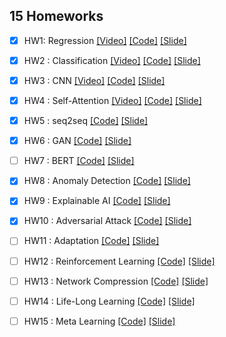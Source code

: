 ## 15 Homeworks

  - [x] HW1: Regression [[Video]](https://youtu.be/cFIImk_yBTg) 
[[Code]](https://github.com/qiwang067/easy_ml_book/blob/master/Homework/HW1_Regression/HW01_Regression.ipynb) 
[[Slide]](https://github.com/qiwang067/easy_ml_book/blob/master/Homework/HW1_Regression/HW01_Regression.pdf)

  - [x] HW2 : Classification [[Video]](https://youtu.be/FxuPF4vjga4)
[[Code]](https://github.com/qiwang067/easy_ml_book/blob/master/Homework/HW2_Classification/HW2_Classification.ipynb) 
[[Slide]](https://github.com/qiwang067/easy_ml_book/blob/master/Homework/HW2_Classification/HW2_Classification.pdf)

  - [x] HW3 : CNN [[Video]](https://youtu.be/GXLwjQ_O50g)
[[Code]](https://github.com/qiwang067/easy_ml_book/blob/master/Homework/HW3_CNN/HW3_CNN.ipynb) 
[[Slide]](https://github.com/qiwang067/easy_ml_book/blob/master/Homework/HW3_CNN/HW3_CNN.pdf)

  - [x] HW4 : Self-Attention [[Video]](https://youtu.be/-KbD40w9-Io) 
[[Code]](https://github.com/qiwang067/easy_ml_book/blob/master/Homework/HW4_Self-Attention/HW4_Self-Attention.ipynb) 
[[Slide]](https://github.com/qiwang067/easy_ml_book/blob/master/Homework/HW4_Self-Attention/HW4_Self-Attention.pdf)

  - [x] HW5 : seq2seq [[Code]](https://github.com/qiwang067/easy_ml_book/blob/master/Homework/HW5_seq2seq/HW05_seq2seq.ipynb)
[[Slide]](https://github.com/qiwang067/easy_ml_book/blob/master/Homework/HW5_seq2seq/HW05.pdf)

  - [x] HW6 : GAN [[Code]](https://github.com/qiwang067/easy_ml_book/blob/master/Homework/HW6_GAN/HW06.pdf)
[[Slide]](https://github.com/qiwang067/easy_ml_book/blob/master/Homework/HW6_GAN/HW06_GAN.ipynb)

  - [ ] HW7 : BERT [[Code]](https://github.com/virginiakm1988/ML2022-Spring/blob/main/HW07/HW07.ipynb)
[[Slide]](https://github.com/virginiakm1988/ML2022-Spring/blob/main/HW07/HW07.pdf)

  - [x] HW8 : Anomaly Detection [[Code]](https://github.com/virginiakm1988/ML2022-Spring/blob/main/HW08/HW08.ipynb) 
[[Slide]](https://github.com/qiwang067/easy_ml_book/blob/master/Homework/HW8_AbnormalDetect/HW08.pdf)
  
  - [x] HW9 : Explainable AI [[Code]](https://github.com/qiwang067/easy_ml_book/blob/master/Homework/HW9_ExplainableAI/HW09-ExplainableAI.ipynb) [[Slide]](https://github.com/qiwang067/easy_ml_book/blob/master/Homework/HW9_ExplainableAI/HW09.pdf)
  
  - [x] HW10 : Adversarial Attack [[Code]](https://github.com/datawhalechina/leedl-tutorial/blob/master/Homework/HW10_AdversarialAttack/HW10-AdversarialAttack.ipynb) [[Slide]](https://github.com/datawhalechina/leedl-tutorial/blob/master/Homework/HW10_AdversarialAttack/HW10.pdf)
  
  - [ ] HW11 : Adaptation [[Code]](https://github.com/virginiakm1988/ML2022-Spring/blob/main/HW11/HW11.ipynb) [[Slide]](https://github.com/virginiakm1988/ML2022-Spring/blob/main/HW11/HW11.pdf)
  
  - [ ] HW12 : Reinforcement Learning [[Code]](https://github.com/virginiakm1988/ML2022-Spring/blob/main/HW12/HW12.ipynb) [[Slide]](https://github.com/virginiakm1988/ML2022-Spring/blob/main/HW12/HW12.pdf)
  
  - [ ] HW13 : Network Compression [[Code]](https://github.com/virginiakm1988/ML2022-Spring/blob/main/HW13/HW13.ipynb) [[Slide]](https://github.com/virginiakm1988/ML2022-Spring/blob/main/HW13/HW13.pdf)
  
  - [ ] HW14 : Life-Long Learning [[Code]](https://github.com/virginiakm1988/ML2022-Spring/blob/main/HW14/HW14.ipynb) [[Slide]](https://github.com/virginiakm1988/ML2022-Spring/blob/main/HW14/HW14.pdf)
  
  - [ ] HW15 : Meta Learning [[Code]](https://github.com/virginiakm1988/ML2022-Spring/blob/main/HW15/HW15.ipynb) [[Slide]](https://github.com/virginiakm1988/ML2022-Spring/blob/main/HW15/HW15.pdf)
